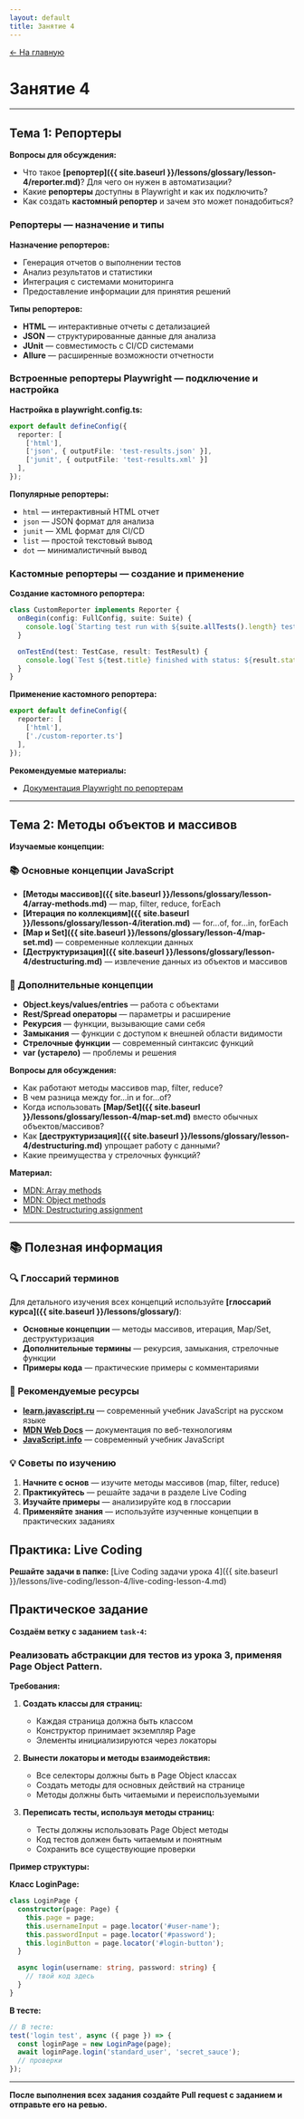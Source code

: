 ```yaml
---
layout: default
title: Занятие 4
---
```


<a href="{{ site.baseurl }}" class="main-link-home">&#8592; На главную</a>

# Занятие 4

---

## Тема 1: Репортеры

**Вопросы для обсуждения:**
- Что такое **[репортер]({{ site.baseurl }}/lessons/glossary/lesson-4/reporter.md)**? Для чего он нужен в автоматизации?
- Какие **репортеры** доступны в Playwright и как их подключить?
- Как создать **кастомный репортер** и зачем это может понадобиться?

### Репортеры — назначение и типы

**Назначение репортеров:**
- Генерация отчетов о выполнении тестов
- Анализ результатов и статистики
- Интеграция с системами мониторинга
- Предоставление информации для принятия решений

**Типы репортеров:**
- **HTML** — интерактивные отчеты с детализацией
- **JSON** — структурированные данные для анализа
- **JUnit** — совместимость с CI/CD системами
- **Allure** — расширенные возможности отчетности

### Встроенные репортеры Playwright — подключение и настройка

**Настройка в playwright.config.ts:**
```typescript
export default defineConfig({
  reporter: [
    ['html'],
    ['json', { outputFile: 'test-results.json' }],
    ['junit', { outputFile: 'test-results.xml' }]
  ],
});
```

**Популярные репортеры:**
- `html` — интерактивный HTML отчет
- `json` — JSON формат для анализа
- `junit` — XML формат для CI/CD
- `list` — простой текстовый вывод
- `dot` — минималистичный вывод

### Кастомные репортеры — создание и применение

**Создание кастомного репортера:**
```typescript
class CustomReporter implements Reporter {
  onBegin(config: FullConfig, suite: Suite) {
    console.log(`Starting test run with ${suite.allTests().length} tests`);
  }

  onTestEnd(test: TestCase, result: TestResult) {
    console.log(`Test ${test.title} finished with status: ${result.status}`);
  }
}
```

**Применение кастомного репортера:**
```typescript
export default defineConfig({
  reporter: [
    ['html'],
    ['./custom-reporter.ts']
  ],
});
```



**Рекомендуемые материалы:**
- [Документация Playwright по репортерам](https://playwright.dev/docs/test-reporters)

---

## Тема 2: Методы объектов и массивов

**Изучаемые концепции:**

### 📚 Основные концепции JavaScript
- **[Методы массивов]({{ site.baseurl }}/lessons/glossary/lesson-4/array-methods.md)** — map, filter, reduce, forEach
- **[Итерация по коллекциям]({{ site.baseurl }}/lessons/glossary/lesson-4/iteration.md)** — for...of, for...in, forEach
- **[Map и Set]({{ site.baseurl }}/lessons/glossary/lesson-4/map-set.md)** — современные коллекции данных
- **[Деструктуризация]({{ site.baseurl }}/lessons/glossary/lesson-4/destructuring.md)** — извлечение данных из объектов и массивов

### 🔧 Дополнительные концепции
- **Object.keys/values/entries** — работа с объектами
- **Rest/Spread операторы** — параметры и расширение
- **Рекурсия** — функции, вызывающие сами себя
- **Замыкания** — функции с доступом к внешней области видимости
- **Стрелочные функции** — современный синтаксис функций
- **var (устарело)** — проблемы и решения

**Вопросы для обсуждения:**
- Как работают методы массивов map, filter, reduce?
- В чем разница между for...in и for...of?
- Когда использовать **[Map/Set]({{ site.baseurl }}/lessons/glossary/lesson-4/map-set.md)** вместо обычных объектов/массивов?
- Как **[деструктуризация]({{ site.baseurl }}/lessons/glossary/lesson-4/destructuring.md)** упрощает работу с данными?
- Какие преимущества у стрелочных функций?

**Материал:**
- [MDN: Array methods](https://developer.mozilla.org/en-US/docs/Web/JavaScript/Reference/Global_Objects/Array)
- [MDN: Object methods](https://developer.mozilla.org/en-US/docs/Web/JavaScript/Reference/Global_Objects/Object)
- [MDN: Destructuring assignment](https://developer.mozilla.org/en-US/docs/Web/JavaScript/Reference/Operators/Destructuring_assignment)

---

## 📚 Полезная информация

### 🔍 Глоссарий терминов
Для детального изучения всех концепций используйте **[глоссарий курса]({{ site.baseurl }}/lessons/glossary/)**:
- **Основные концепции** — методы массивов, итерация, Map/Set, деструктуризация
- **Дополнительные термины** — рекурсия, замыкания, стрелочные функции
- **Примеры кода** — практические примеры с комментариями

### 📖 Рекомендуемые ресурсы
- **[learn.javascript.ru](https://learn.javascript.ru/)** — современный учебник JavaScript на русском языке
- **[MDN Web Docs](https://developer.mozilla.org/ru/)** — документация по веб-технологиям
- **[JavaScript.info](https://javascript.info/)** — современный учебник JavaScript

### 💡 Советы по изучению
1. **Начните с основ** — изучите методы массивов (map, filter, reduce)
2. **Практикуйтесь** — решайте задачи в разделе Live Coding
3. **Изучайте примеры** — анализируйте код в глоссарии
4. **Применяйте знания** — используйте изученные концепции в практических заданиях



## Практика: Live Coding

**Решайте задачи в папке:** [Live Coding задачи урока 4]({{ site.baseurl }}/lessons/live-coding/lesson-4/live-coding-lesson-4.md)



## Практическое задание

**Создаём ветку с заданием `task-4`:**

### Реализовать абстракции для тестов из урока 3, применяя Page Object Pattern.

**Требования:**
1. **Создать классы для страниц:**
   - Каждая страница должна быть классом
   - Конструктор принимает экземпляр Page
   - Элементы инициализируются через локаторы

2. **Вынести локаторы и методы взаимодействия:**
   - Все селекторы должны быть в Page Object классах
   - Создать методы для основных действий на странице
   - Методы должны быть читаемыми и переиспользуемыми

3. **Переписать тесты, используя методы страниц:**
   - Тесты должны использовать Page Object методы
   - Код тестов должен быть читаемым и понятным
   - Сохранить все существующие проверки

**Пример структуры:**

**Класс LoginPage:**
```typescript
class LoginPage {
  constructor(page: Page) {
    this.page = page;
    this.usernameInput = page.locator('#user-name');
    this.passwordInput = page.locator('#password');
    this.loginButton = page.locator('#login-button');
  }

  async login(username: string, password: string) {
    // твой код здесь
  }
}
```

**В тесте:**
```typescript
// В тесте:
test('login test', async ({ page }) => {
  const loginPage = new LoginPage(page);
  await loginPage.login('standard_user', 'secret_sauce');
  // проверки
});
```

---

**После выполнения всех задания создайте Pull request с заданием и отправьте его на ревью.**
